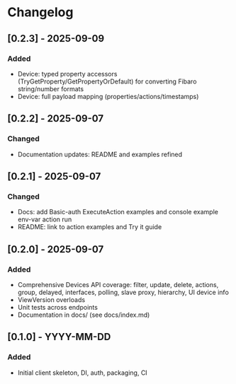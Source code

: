 # Changelog

## [0.2.3] - 2025-09-09
### Added
- Device: typed property accessors (TryGetProperty/GetPropertyOrDefault) for converting Fibaro string/number formats
- Device: full payload mapping (properties/actions/timestamps)

## [0.2.2] - 2025-09-07
### Changed
- Documentation updates: README and examples refined

## [0.2.1] - 2025-09-07
### Changed
- Docs: add Basic-auth ExecuteAction examples and console example env-var action run
- README: link to action examples and Try it guide

## [0.2.0] - 2025-09-07
### Added
- Comprehensive Devices API coverage: filter, update, delete, actions, group, delayed, interfaces, polling, slave proxy, hierarchy, UI device info
- ViewVersion overloads
- Unit tests across endpoints
 - Documentation in docs/ (see docs/index.md)

## [0.1.0] - YYYY-MM-DD
### Added
- Initial client skeleton, DI, auth, packaging, CI
